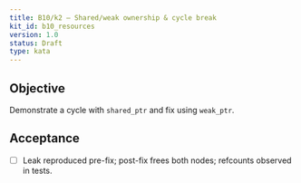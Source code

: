 ```yaml
---
title: B10/k2 — Shared/weak ownership & cycle break
kit_id: b10_resources
version: 1.0
status: Draft
type: kata
---
```

## Objective
Demonstrate a cycle with `shared_ptr` and fix using `weak_ptr`.
## Acceptance
- [ ] Leak reproduced pre-fix; post-fix frees both nodes; refcounts observed in tests.
